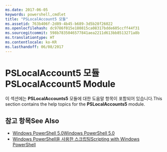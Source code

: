 ```yaml
---
ms.date: 2017-06-05
keywords: powershell,cmdlet
title: "PSLocalAccount5 모듈"
ms.assetid: 763b406f-2d89-4b45-b689-3d5b28f26022
ms.openlocfilehash: dc9786f015e180815ca08317bdde605ccff44f31
ms.sourcegitcommit: 598b7835046577841aea2211d613bb8513271a8b
ms.translationtype: HT
ms.contentlocale: ko-KR
ms.lasthandoff: 06/08/2017
---
```

# <a name="pslocalaccount5-module"></a><span data-ttu-id="59867-103">PSLocalAccount5 모듈</span><span class="sxs-lookup"><span data-stu-id="59867-103">PSLocalAccount5 Module</span></span>
<span data-ttu-id="59867-104">이 섹션에는 **PSLocalAccounts5** 모듈에 대한 도움말 항목이 포함되어 있습니다.</span><span class="sxs-lookup"><span data-stu-id="59867-104">This section contains the help topics for the **PSLocalAccounts5** module.</span></span>

## <a name="see-also"></a><span data-ttu-id="59867-105">참고 항목</span><span class="sxs-lookup"><span data-stu-id="59867-105">See Also</span></span>
- [<span data-ttu-id="59867-106">Windows PowerShell 5.0</span><span class="sxs-lookup"><span data-stu-id="59867-106">Windows PowerShell 5.0</span></span>](Windows-PowerShell-5.0.md)
- [<span data-ttu-id="59867-107">Windows PowerShell을 사용한 스크립팅</span><span class="sxs-lookup"><span data-stu-id="59867-107">Scripting with Windows PowerShell</span></span>](../../getting-started/fundamental/Scripting-with-Windows-PowerShell.md)

